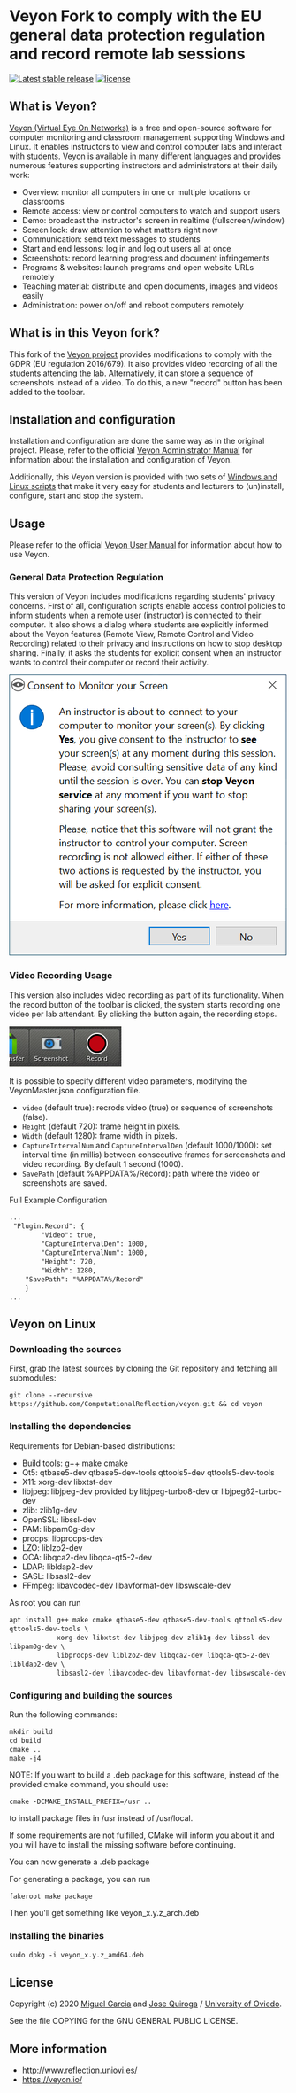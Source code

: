 # Veyon Fork to comply with the EU general data protection regulation and record remote lab sessions 

[![Latest stable release](https://img.shields.io/github/v/release/ComputationalReflection/veyon.svg?maxAge=3600)](https://github.com/ComputationalReflection/veyon/releases)
[![license](https://img.shields.io/badge/license-GPLv2-green.svg)](LICENSE)

## What is Veyon?

[Veyon (Virtual Eye On Networks)](https://veyon.io/) is a free and open-source software for computer monitoring and classroom
management supporting Windows and Linux. It enables instructors to view and control
computer labs and interact with students. Veyon is available in many different
languages and provides numerous features supporting instructors and administrators
at their daily work:

  * Overview: monitor all computers in one or multiple locations or classrooms
  * Remote access: view or control computers to watch and support users
  * Demo: broadcast the instructor's screen in realtime (fullscreen/window)
  * Screen lock: draw attention to what matters right now
  * Communication: send text messages to students
  * Start and end lessons: log in and log out users all at once
  * Screenshots: record learning progress and document infringements
  * Programs & websites: launch programs and open website URLs remotely
  * Teaching material: distribute and open documents, images and videos easily
  * Administration: power on/off and reboot computers remotely
  

## What is in this Veyon fork?

This fork of the [Veyon project](https://github.com/veyon/veyon) provides modifications to comply with the GDPR (EU regulation 2016/679). It also provides video recording of all the students attending the lab. Alternatively, it can store a sequence of screenshots instead of a video. To do this, a new "record" button has been added to the toolbar.

## Installation and configuration

Installation and configuration are done the same way as in the original project. Please, refer to the official [Veyon Administrator Manual](https://docs.veyon.io/en/latest/admin/index.html) for information about the installation and configuration of Veyon.

Additionally, this Veyon version is provided with two sets of [Windows and Linux scripts](https://github.com/ComputationalReflection/veyon/tree/master/distribution) that make it very easy for students and lecturers to (un)install, configure, start and stop the system.

## Usage

Please refer to the official [Veyon User Manual](https://docs.veyon.io/en/latest/user/index.html) for information about how to use Veyon.

### General Data Protection Regulation

This version of Veyon includes modifications regarding students' privacy concerns. First of all, configuration scripts enable access control policies to inform students when a remote user (instructor) is connected to their computer. It also shows a dialog where students are explicitly informed about the Veyon features (Remote View, Remote Control and Video Recording) related to their privacy and instructions on how to stop desktop sharing. Finally, it asks the students for explicit consent when an instructor wants to  control their computer or record their activity.

![Consent](consent.png)

### Video Recording Usage

This version also includes video recording as part of its functionality. When the record button of the toolbar is clicked, the system starts recording one video per lab attendant. By clicking the button again, the recording stops.
 
![Record Button](record_button.png)

It is possible to specify different video parameters, modifying the VeyonMaster.json configuration file.
* `video` (default true): recrods video (true) or sequence of screenshots (false).
* `Height` (default 720): frame height in pixels.
* `Width` (default 1280): frame width in pixels.
* `CaptureIntervalNum` and `CaptureIntervalDen` (default 1000/1000): set interval time (in millis) between consecutive frames for screenshots and video recording. By default 1 second (1000).
* `SavePath` (default %APPDATA%/Record): path where the video or screenshots are saved.

Full Example Configuration 

```shell
...
 "Plugin.Record": {
        "Video": true,
        "CaptureIntervalDen": 1000,
        "CaptureIntervalNum": 1000,
        "Height": 720,        
        "Width": 1280,
	"SavePath": "%APPDATA%/Record"
    }
...
```

## Veyon on Linux

### Downloading the sources

First, grab the latest sources by cloning the Git repository and fetching all submodules:

	git clone --recursive https://github.com/ComputationalReflection/veyon.git && cd veyon


### Installing the dependencies

Requirements for Debian-based distributions:

- Build tools: g++ make cmake
- Qt5: qtbase5-dev qtbase5-dev-tools qttools5-dev qttools5-dev-tools
- X11: xorg-dev libxtst-dev
- libjpeg: libjpeg-dev provided by libjpeg-turbo8-dev or libjpeg62-turbo-dev
- zlib: zlib1g-dev
- OpenSSL: libssl-dev
- PAM: libpam0g-dev
- procps: libprocps-dev
- LZO: liblzo2-dev
- QCA: libqca2-dev libqca-qt5-2-dev
- LDAP: libldap2-dev
- SASL: libsasl2-dev
- FFmpeg: libavcodec-dev libavformat-dev libswscale-dev

As root you can run

	apt install g++ make cmake qtbase5-dev qtbase5-dev-tools qttools5-dev qttools5-dev-tools \
	            xorg-dev libxtst-dev libjpeg-dev zlib1g-dev libssl-dev libpam0g-dev \
	            libprocps-dev liblzo2-dev libqca2-dev libqca-qt5-2-dev libldap2-dev \
	            libsasl2-dev libavcodec-dev libavformat-dev libswscale-dev


### Configuring and building the sources

Run the following commands:

	mkdir build
	cd build
	cmake ..
	make -j4

NOTE: If you want to build a .deb package for this software, instead of the provided cmake command, you should use:

	cmake -DCMAKE_INSTALL_PREFIX=/usr ..

to install package files in /usr instead of /usr/local.

If some requirements are not fulfilled, CMake will inform you about it and
you will have to install the missing software before continuing.

You can now generate a .deb package

For generating a package, you can run

	fakeroot make package

Then you'll get something like veyon_x.y.z_arch.deb

### Installing the binaries

	sudo dpkg -i veyon_x.y.z_amd64.deb

## License

Copyright (c) 2020 [Miguel Garcia](http://www.reflection.uniovi.es/miguel) and [Jose Quiroga](http://www.reflection.uniovi.es/quiroga) / [University of Oviedo](http://www.uniovi.es).

See the file COPYING for the GNU GENERAL PUBLIC LICENSE.


## More information

* http://www.reflection.uniovi.es/
* https://veyon.io/
